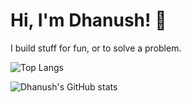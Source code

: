 # Hi, I'm Dhanush! 👋
I build stuff for fun, or to solve a problem.

![Top Langs](https://github-readme-stats.vercel.app/api/top-langs/?username=IceCreamInTheDesert&layout=donut) 

![Dhanush's GitHub stats](https://github-readme-stats.vercel.app/api?username=IceCreamInTheDesert&show_icons=true&theme=vue-dark)


